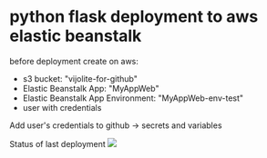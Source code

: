 # python flask deployment to aws elastic beanstalk
before deployment create on aws:
- s3 bucket: "vijolite-for-github"
- Elastic Beanstalk App: "MyAppWeb"
- Elastic Beanstalk App Environment: "MyAppWeb-env-test"
- user with credentials

Add user's credentials to github -> secrets and variables

Status of last deployment
<img src="https://github.com/Vijolite/test_git/workflows/CI-CD-pipeline-to-AWS-Elastic-Bean-Stock/badge.svg"><br>
